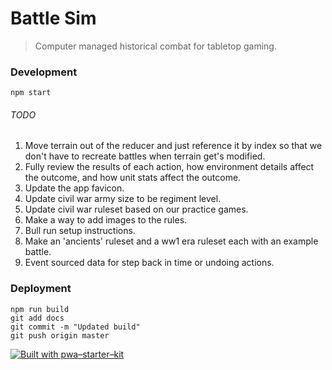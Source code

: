 # Battle Sim

> Computer managed historical combat for tabletop gaming.

### Development

`npm start`

###### TODO

1. Move terrain out of the reducer and just reference it by index so that we don't have to recreate battles when terrain get's modified.
1. Fully review the results of each action, how environment details affect the outcome, and how unit stats affect the outcome.
1. Update the app favicon.
1. Update civil war army size to be regiment level.
1. Update civil war ruleset based on our practice games.
1. Make a way to add images to the rules.
1. Bull run setup instructions.
1. Make an 'ancients' ruleset and a ww1 era ruleset each with an example battle.
1. Event sourced data for step back in time or undoing actions.

### Deployment

```
npm run build
git add docs
git commit -m "Updated build"
git push origin master
```

[![Built with pwa–starter–kit](https://img.shields.io/badge/built_with-pwa–starter–kit_-blue.svg)](https://github.com/Polymer/pwa-starter-kit "Built with pwa–starter–kit")
